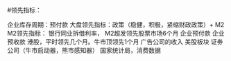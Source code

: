 #领先指标：

企业库存周期：预付款
大盘领先指标：政策（稳健，积极，紧缩财政政策）+ M2
M2领先指标： 银行同业拆借利率， M2超发领先股票市场6个月
企业预付款
企业预收款
港股，平时领先几个月。牛市顶领先1个月
广告公司的收入
美股板块
证券公司（牛市启动器，熊市感知器）
国家统计局，消费数据
